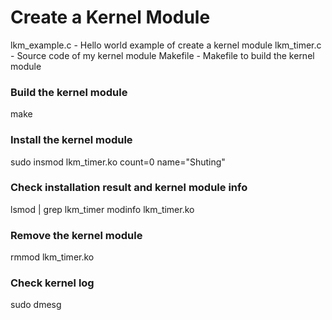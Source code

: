 # Create a Kernel Module

lkm_example.c     - Hello world example of create a kernel module
lkm_timer.c       - Source code of my kernel module
Makefile          - Makefile to build the kernel module

### Build the kernel module
  make

### Install the kernel module
  sudo insmod lkm_timer.ko count=0 name="Shuting"

### Check installation result and kernel module info
  lsmod | grep lkm_timer
  modinfo lkm_timer.ko

### Remove the kernel module
  rmmod lkm_timer.ko

### Check kernel log
  sudo dmesg
